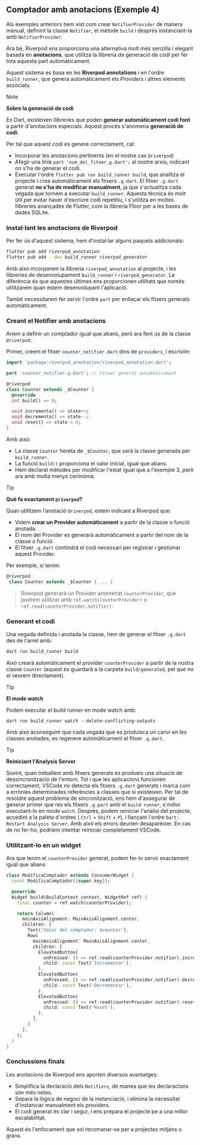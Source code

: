 ## Comptador amb anotacions (Exemple 4)

Als exemples anteriors hem vist com crear `NotifierProvider` de manera manual, definint la classe `Notifier`, el mètode `build` i després instanciant-la amb `NotifierProvider`.

Ara bé, Riverpod ens proporciona una alternativa molt més senzilla i elegant basada en **anotacions**, que utilitza la llibreria de generació de codi per fer tota aquesta part automàticament.

Aquest sistema es basa en les **Riverpod annotations** i en l'ordre `build_runner`, que genera automàticament els *Providers* i altres elements associats.

> [!NOTE] 
> **Sobre la generació de codi**
> 
> En Dart, existeixen llibreries que poden **generar automàticament codi font** a partir d'anotacions especials. Aquest procés s'anomena **generació de codi**.
>
> Per tal que aquest codi es genere correctament, cal:
> 
> - Incorporar les anotacions pertinents (en el nostre cas `@riverpod`)
> - Afegir una línia `part 'nom_del_fitxer.g.dart';` al nostre arxiu, indicant on s'ha de generar el codi.
> - Executar l'ordre `flutter pub run build_runner build`, que analitza el projecte i crea automàticament els fitxers `.g.dart`.
> El fitxer `.g.dart` generat **no s'ha de modificar manualment**, ja que s'actualitza cada vegada que tornem a executar `build_runner`.
> Aquesta tècnica és molt útil per evitar haver d'escriure codi repetitiu, i s'utilitza en moltes llibreries avançades de Flutter, com la llibrería Floor per a les bases de dades SQLite.

### Instal·lant les anotacions de Riverpod

Per fer ús d'aquest sistema, hem d'instal·lar alguns paquets addicionals:

```bash
flutter pub add riverpod_annotation
flutter pub add --dev build_runner riverpod_generator
```

Amb això incorporem la llibreria `riverpod_annotation` al projecte, i les llibreries de desenvolupament `build_runner` i `riverpod_generator`. La diferència és que aquestes últimes ens proporcionen utilitats que només utilitzarem quan estem desenvolupant l'aplicació.

També necessitarem fer servir l'ordre `part` per enllaçar els fitxers generats automàticament.

### Creant el Notifier amb anotacions

Anem a definir un comptador igual que abans, però ara fent ús de la classe `@riverpod`.

Primer, creem el fitxer `counter_notifier.dart` dins de `providers`, i escrivim:

```dart
import 'package:riverpod_annotation/riverpod_annotation.dart';

part 'counter_notifier.g.dart'; // Fitxer generat automàticament

@riverpod
class Counter extends _$Counter {
  @override
  int build() => 0;

  void incrementa() => state++;
  void decrementa() => state--;
  void reset() => state = 0;
}
```

Amb això:

- La classe `Counter` hereta de `_$Counter`, que serà la classe generada per `build_runner`.
- La funció `build()` proporciona el valor inicial, igual que abans.
- Hem declarat mètodes per modificar l'estat igual que a l'exemple 3, però ara amb molta menys cerimònia.

> [!TIP]
> **Què fa exactament `@riverpod`?**
> 
> Quan utilitzem l’anotació `@riverpod`, estem indicant a Riverpod que:
> 
> - Volem **crear un Provider automàticament** a partir de la classe o funció anotada.
> - El nom del Provider es generarà automàticament a partir del nom de la classe o funció.
> - El fitxer `.g.dart` contindrà el codi necessari per registrar i gestionar aquest Provider.
> 
> Per exemple, si tenim:
> 
> ```dart
> @riverpod
>  class Counter extends _$Counter { ... }
> ```

> Riverpod generarà un Provider anomenat `counterProvider`, que podrem utilitzar amb `ref.watch(counterProvider)` o `ref.read(counterProvider.notifier)`.
> 

### Generant el codi

Una vegada definida i anotada la classe, hem de generar el fitxer `.g.dart` des de l'arrel amb:

```bash
dart run build_runner build
```

Això crearà automàticament el provider `counterProvider` a partir de la nostra classe `Counter` (aquest es guardarà a la carpeta `build/generated`, pel que no el veurem directament).


> [!TIP]
> **El mode watch**
> 
> Podem executar el *build runner* en mode watch amb:
> 
> ```
> dart run build_runner watch --delete-conflicting-outputs
> ```
> Amb això aconseguim que cada vegada que es produisca un canvi en les classes anotades, es regenere automàticament el fitxer `.g.dart`.
> 


> [!TIP] 
> **Reiniciant l'Analysis Server**
> 
> Sovint, quan treballem amb fitxers generats es produeix una situació de dessincronització de l'entorn. Tot i que les aplicacions funcionen correctament, VSCode no detecta els fitxers `.g.dart` generats i marca com a errònies determinades referències a classes que sí existeixen.
> Per tal de resoldre aquest problema de sincronització, ens hem d'assegurar de generar primer que res els fitxers `.g.part` amb el `build runner`, o millor executant-lo en mode `watch`. Després, podem reiniciar l'anàlisi del projecte, accedint a la paleta d'ordres ( `Ctrl` + `Shift` + `P`), i llançant l'ordre `Dart: Restart Analysis Server`.
> Amb això els errors deurien desaparéixer. En cas de no fer-ho, podriem intentar reiniciar completament VSCode.
> 

### Utilitzant-lo en un widget

Ara que tenim el `counterProvider` generat, podem fer-lo servir exactament igual que abans:

```dart
class ModificaComptador extends ConsumerWidget {
  const ModificaComptador({super.key});

  @override
  Widget build(BuildContext context, WidgetRef ref) {
    final counter = ref.watch(counterProvider);

    return Column(
      mainAxisAlignment: MainAxisAlignment.center,
      children: [
        Text('Valor del comptador: $counter'),
        Row(
          mainAxisAlignment: MainAxisAlignment.center,
          children: [
            ElevatedButton(
              onPressed: () => ref.read(counterProvider.notifier).incrementa(),
              child: const Text('Incrementar'),
            ),
            ElevatedButton(
              onPressed: () => ref.read(counterProvider.notifier).decrementa(),
              child: const Text('Decrementar'),
            ),
            ElevatedButton(
              onPressed: () => ref.read(counterProvider.notifier).reset(),
              child: const Text('Reset'),
            ),
          ],
        )
      ],
    );
  }
}
```

### Conclussions finals

Les anotacions de Riverpod ens aporten diversos avantatges:

* Simplifica la declaració dels `Notifiers`, de manea que les declaracions són més netes.
* Separa la lògica de negoci de la instanciació, i elimina la necessitat d'instanciar manualment els providers.
* El codi generat és clar i segur, i ens prepara el projecte pe a una millor escalabilitat.

Aquest és l'enfocament que sol recomanar-se per a projectes mitjans o grans.
